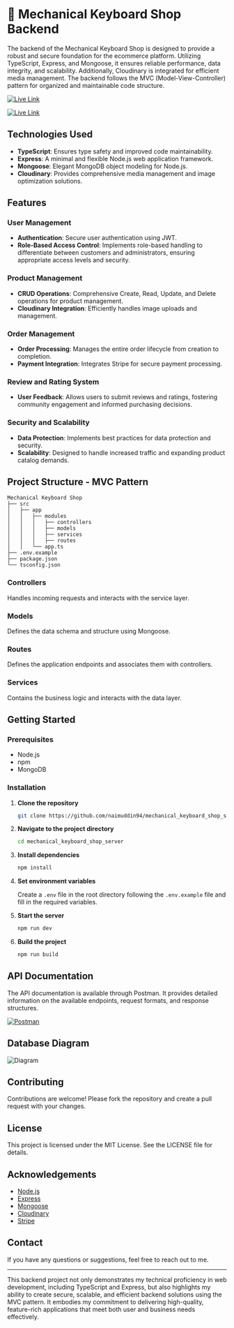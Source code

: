 # 🔗 Mechanical Keyboard Shop Backend

The backend of the Mechanical Keyboard Shop is designed to provide a robust and secure foundation for the ecommerce platform. Utilizing TypeScript, Express, and Mongoose, it ensures reliable performance, data integrity, and scalability. Additionally, Cloudinary is integrated for efficient media management. The backend follows the MVC (Model-View-Controller) pattern for organized and maintainable code structure.

[![Live Link](https://img.shields.io/badge/API-Live-brightgreen?style=for-the-badge)](https://mechanical-keyboard-shop-server-two.vercel.app/)

[![Live Link](https://img.shields.io/badge/Frontend-Live-brightgreen?style=for-the-badge)](https://keeb-keyboard.vercel.app/)


## Technologies Used

- **TypeScript**: Ensures type safety and improved code maintainability.
- **Express**: A minimal and flexible Node.js web application framework.
- **Mongoose**: Elegant MongoDB object modeling for Node.js.
- **Cloudinary**: Provides comprehensive media management and image optimization solutions.

## Features

### User Management
- **Authentication**: Secure user authentication using JWT.
- **Role-Based Access Control**: Implements role-based handling to differentiate between customers and administrators, ensuring appropriate access levels and security.

### Product Management
- **CRUD Operations**: Comprehensive Create, Read, Update, and Delete operations for product management.
- **Cloudinary Integration**: Efficiently handles image uploads and management.

### Order Management
- **Order Processing**: Manages the entire order lifecycle from creation to completion.
- **Payment Integration**: Integrates Stripe for secure payment processing.

### Review and Rating System
- **User Feedback**: Allows users to submit reviews and ratings, fostering community engagement and informed purchasing decisions.

### Security and Scalability
- **Data Protection**: Implements best practices for data protection and security.
- **Scalability**: Designed to handle increased traffic and expanding product catalog demands.

## Project Structure - MVC Pattern

```
Mechanical Keyboard Shop
├── src
│   ├── app
│   │   ├── modules
│   │   │   ├── controllers
│   │   │   ├── models
│   │   │   ├── services
│   │   │   ├── routes
│   │   └── app.ts
├── .env.example
├── package.json
└── tsconfig.json
```

### Controllers
Handles incoming requests and interacts with the service layer.

### Models
Defines the data schema and structure using Mongoose.

### Routes
Defines the application endpoints and associates them with controllers.

### Services
Contains the business logic and interacts with the data layer.

## Getting Started

### Prerequisites

- Node.js
- npm
- MongoDB

### Installation

1. **Clone the repository**

   ```bash
   git clone https://github.com/naimuddin94/mechanical_keyboard_shop_server.git
   ```

2. **Navigate to the project directory**

   ```bash
   cd mechanical_keyboard_shop_server
   ```

3. **Install dependencies**

   ```bash
   npm install
   ```

4. **Set environment variables**

   Create a `.env` file in the root directory following the `.env.example` file and fill in the required variables.

5. **Start the server**

   ```bash
   npm run dev
   ```

6. **Build the project**

   ```bash
   npm run build
   ```

## API Documentation

The API documentation is available through Postman. It provides detailed information on the available endpoints, request formats, and response structures.

[![Postman](https://img.shields.io/badge/Postman-FF6C37?style=for-the-badge&logo=postman&logoColor=white)](https://documenter.getpostman.com/view/34122341/2sA3kRJ3gC)

## Database Diagram

![Diagram](https://res.cloudinary.com/dxoncladp/image/upload/v1721145024/Mechanical_Keyboard_Shop_f8e22f.png)

## Contributing

Contributions are welcome! Please fork the repository and create a pull request with your changes.

## License

This project is licensed under the MIT License. See the LICENSE file for details.

## Acknowledgements

- [Node.js](https://nodejs.org/)
- [Express](https://expressjs.com/)
- [Mongoose](https://mongoosejs.com/)
- [Cloudinary](https://cloudinary.com/)
- [Stripe](https://stripe.com/)

## Contact

If you have any questions or suggestions, feel free to reach out to me.

---

This backend project not only demonstrates my technical proficiency in web development, including TypeScript and Express, but also highlights my ability to create secure, scalable, and efficient backend solutions using the MVC pattern. It embodies my commitment to delivering high-quality, feature-rich applications that meet both user and business needs effectively.
